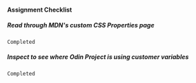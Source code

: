 #### Assignment Checklist

  ##### Read through MDN's custom CSS Properties page
    Completed
  
  ##### Inspect to see where Odin Project is using customer variables
    Completed